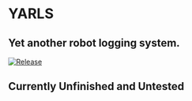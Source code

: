 # YARLS
## Yet another robot logging system.
[![Release](https://jitpack.io/v/MoSadie/YARLF.svg)](https://jitpack.io/#MoSadie/YARLF)

## Currently Unfinished and Untested